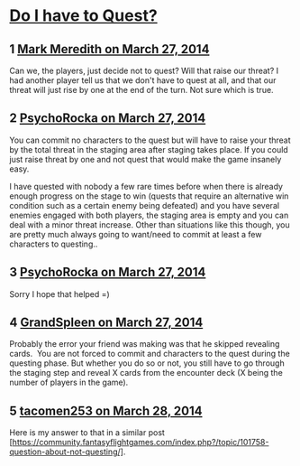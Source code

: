 # [Do I have to Quest?](https://community.fantasyflightgames.com/topic/102441-do-i-have-to-quest/)

## 1 [Mark Meredith on March 27, 2014](https://community.fantasyflightgames.com/topic/102441-do-i-have-to-quest/?do=findComment&comment=1028604)

Can we, the players, just decide not to quest? Will that raise our threat? I had another player tell us that we don't have to quest at all, and that our threat will just rise by one at the end of the turn. Not sure which is true.

## 2 [PsychoRocka on March 27, 2014](https://community.fantasyflightgames.com/topic/102441-do-i-have-to-quest/?do=findComment&comment=1028610)

You can commit no characters to the quest but will have to raise your threat by the total threat in the staging area after staging takes place. If you could just raise threat by one and not quest that would make the game insanely easy.

I have quested with nobody a few rare times before when there is already enough progress on the stage to win (quests that require an alternative win condition such as a certain enemy being defeated) and you have several enemies engaged with both players, the staging area is empty and you can deal with a minor threat increase. Other than situations like this though, you are pretty much always going to want/need to commit at least a few characters to questing..

## 3 [PsychoRocka on March 27, 2014](https://community.fantasyflightgames.com/topic/102441-do-i-have-to-quest/?do=findComment&comment=1028639)

Sorry I hope that helped =)

## 4 [GrandSpleen on March 27, 2014](https://community.fantasyflightgames.com/topic/102441-do-i-have-to-quest/?do=findComment&comment=1028658)

Probably the error your friend was making was that he skipped revealing cards.  You are not forced to commit and characters to the quest during the questing phase. But whether you do so or not, you still have to go through the staging step and reveal X cards from the encounter deck (X being the number of players in the game).

## 5 [tacomen253 on March 28, 2014](https://community.fantasyflightgames.com/topic/102441-do-i-have-to-quest/?do=findComment&comment=1029809)

Here is my answer to that in a similar post [https://community.fantasyflightgames.com/index.php?/topic/101758-question-about-not-questing/].

